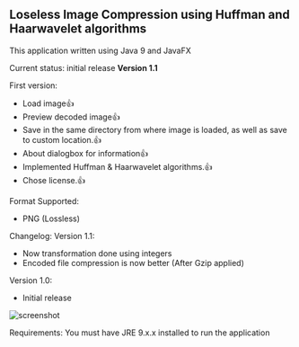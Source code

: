 ## Loseless Image Compression using Huffman and Haarwavelet algorithms

This application written using Java 9 and JavaFX

Current status: initial release **Version 1.1**

First version:
- Load image:+1:
- Preview decoded image:+1:
- Save in the same directory from where image is loaded, as well as save to custom location.:+1:
- About dialogbox for information:+1:
- Implemented Huffman & Haarwavelet algorithms.:+1:
- Chose license.:+1:

Format Supported:
- PNG (Lossless)


Changelog:
Version 1.1:
- Now transformation done using integers
- Encoded file compression is now better (After Gzip applied)

Version 1.0:
- Initial release

![screenshot](https://github.com/umairreaz/image-compression/blob/master/bin/img-compression.gif)

Requirements:
You must have JRE 9.x.x installed to run the application

